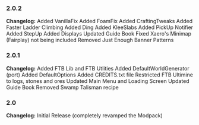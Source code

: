 ### 2.0.2

**Changelog:**
Added VanillaFix
Added FoamFix
Added CraftingTweaks
Added Faster Ladder Climbing
Added Ding
Added KleeSlabs
Added PickUp Notifier
Added StepUp
Added Displays
Updated Guide Book
Fixed Xaero's Minimap (Fairplay) not being included
Removed Just Enough Banner Patterns

### 2.0.1

**Changelog:**
Added FTB Lib and FTB Utlities
Added DefaultWorldGenerator (port)
Added DefaultOptions
Added CREDITS.txt file
Restricted FTB Ultimine to logs, stones and ores
Updated Main Menu and Loading Screen
Updated Guide Book
Removed Swamp Talisman recipe

### 2.0

**Changelog:**
Initial Release (completely revamped the Modpack)